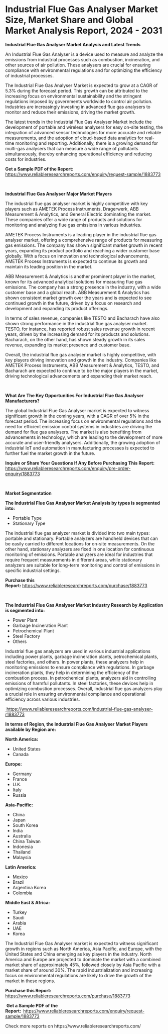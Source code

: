 <p><h1>Industrial Flue Gas Analyser Market Size, Market Share and Global Market Analysis Report, 2024 - 2031</h1></p><p><strong>Industrial Flue Gas Analyser Market Analysis and Latest Trends</strong></p>
<p><p>An Industrial Flue Gas Analyser is a device used to measure and analyze the emissions from industrial processes such as combustion, incineration, and other sources of air pollution. These analysers are crucial for ensuring compliance with environmental regulations and for optimizing the efficiency of industrial processes.</p><p>The Industrial Flue Gas Analyser Market is expected to grow at a CAGR of 5.3% during the forecast period. This growth can be attributed to the increasing focus on environmental sustainability and the stringent regulations imposed by governments worldwide to control air pollution. Industries are increasingly investing in advanced flue gas analysers to monitor and reduce their emissions, driving the market growth.</p><p>The latest trends in the Industrial Flue Gas Analyser Market include the development of portable and wireless analysers for easy on-site testing, the integration of advanced sensor technologies for more accurate and reliable measurements, and the adoption of cloud-based data analytics for real-time monitoring and reporting. Additionally, there is a growing demand for multi-gas analysers that can measure a wide range of pollutants simultaneously, thereby enhancing operational efficiency and reducing costs for industries.</p></p>
<p><strong>Get a Sample PDF of the Report:&nbsp;</strong> <a href="https://www.reliableresearchreports.com/enquiry/request-sample/1883773">https://www.reliableresearchreports.com/enquiry/request-sample/1883773</a></p>
<p>&nbsp;</p>
<p><strong>Industrial Flue Gas Analyser Major Market Players</strong></p>
<p><p>The industrial flue gas analyser market is highly competitive with key players such as AMETEK Process Instruments, Dragerwerk, ABB Measurement & Analytics, and General Electric dominating the market. These companies offer a wide range of products and solutions for monitoring and analyzing flue gas emissions in various industries.</p><p>AMETEK Process Instruments is a leading player in the industrial flue gas analyser market, offering a comprehensive range of products for measuring gas emissions. The company has shown significant market growth in recent years, expanding its product portfolio and reaching a wider customer base globally. With a focus on innovation and technological advancements, AMETEK Process Instruments is expected to continue its growth and maintain its leading position in the market.</p><p>ABB Measurement & Analytics is another prominent player in the market, known for its advanced analytical solutions for measuring flue gas emissions. The company has a strong presence in the industry, with a wide customer base and a global reach. ABB Measurement & Analytics has shown consistent market growth over the years and is expected to see continued growth in the future, driven by a focus on research and development and expanding its product offerings.</p><p>In terms of sales revenue, companies like TESTO and Bacharach have also shown strong performance in the industrial flue gas analyser market. TESTO, for instance, has reported robust sales revenue growth in recent years, driven by the increasing demand for its products and solutions. Bacharach, on the other hand, has shown steady growth in its sales revenue, expanding its market presence and customer base.</p><p>Overall, the industrial flue gas analyser market is highly competitive, with key players driving innovation and growth in the industry. Companies like AMETEK Process Instruments, ABB Measurement & Analytics, TESTO, and Bacharach are expected to continue to be the major players in the market, driving technological advancements and expanding their market reach.</p></p>
<p>&nbsp;</p>
<p><strong>What Are The Key Opportunities For Industrial Flue Gas Analyser Manufacturers?</strong></p>
<p><p>The global Industrial Flue Gas Analyser market is expected to witness significant growth in the coming years, with a CAGR of over 5% in the forecast period. The increasing focus on environmental regulations and the need for efficient emission control systems in industries are driving the demand for flue gas analysers. The market is also benefiting from advancements in technology, which are leading to the development of more accurate and user-friendly analysers. Additionally, the growing adoption of industrial IoT and automation in manufacturing processes is expected to further fuel the market growth in the future.</p></p>
<p><strong>Inquire or Share Your Questions If Any Before Purchasing This Report:</strong> <a href="https://www.reliableresearchreports.com/enquiry/pre-order-enquiry/1883773">https://www.reliableresearchreports.com/enquiry/pre-order-enquiry/1883773</a></p>
<p>&nbsp;</p>
<p><strong>Market Segmentation</strong></p>
<p><strong>The Industrial Flue Gas Analyser Market Analysis by types is segmented into:</strong></p>
<p><ul><li>Portable Type</li><li>Stationary Type</li></ul></p>
<p><p>The industrial flue gas analyzer market is divided into two main types: portable and stationary. Portable analyzers are handheld devices that can be easily carried to different locations for on-site measurements. On the other hand, stationary analyzers are fixed in one location for continuous monitoring of emissions. Portable analyzers are ideal for industries that require frequent measurements in different areas, while stationary analyzers are suitable for long-term monitoring and control of emissions in specific industrial settings.</p></p>
<p><strong>Purchase this Report:&nbsp;</strong><a href="https://www.reliableresearchreports.com/purchase/1883773">https://www.reliableresearchreports.com/purchase/1883773</a></p>
<p>&nbsp;</p>
<p><strong>The Industrial Flue Gas Analyser Market Industry Research by Application is segmented into:</strong></p>
<p><ul><li>Power Plant</li><li>Garbage Incineration Plant</li><li>Petrochemical Plant</li><li>Steel Factory</li><li>Others</li></ul></p>
<p><p>Industrial flue gas analyzers are used in various industrial applications including power plants, garbage incineration plants, petrochemical plants, steel factories, and others. In power plants, these analyzers help in monitoring emissions to ensure compliance with regulations. In garbage incineration plants, they help in determining the efficiency of the combustion process. In petrochemical plants, analyzers aid in controlling emissions of harmful pollutants. In steel factories, these devices help in optimizing combustion processes. Overall, industrial flue gas analyzers play a crucial role in ensuring environmental compliance and operational efficiency across various industries.</p></p>
<p><a href="https://www.reliableresearchreports.com/industrial-flue-gas-analyser-r1883773">&nbsp;https://www.reliableresearchreports.com/industrial-flue-gas-analyser-r1883773</a></p>
<p><strong>In terms of Region, the Industrial Flue Gas Analyser Market Players available by Region are:</strong></p>
<p>
    <p> <strong> North America: </strong>
        <ul>
            <li>United States</li>
            <li>Canada</li>
        </ul>
        </p> 
    <p> <strong> Europe: </strong>
        <ul>
            <li>Germany</li>
            <li>France</li>
            <li>U.K.</li>
            <li>Italy</li>
            <li>Russia</li>
        </ul>
        </p> 
    <p> <strong> Asia-Pacific: </strong>
        <ul>
            <li>China</li>
            <li>Japan</li>
            <li>South Korea</li>
            <li>India</li>
            <li>Australia</li>
            <li>China Taiwan</li>
            <li>Indonesia</li>
            <li>Thailand</li>
            <li>Malaysia</li>
        </ul>
        </p> 
    <p> <strong> Latin America: </strong>
        <ul>
            <li>Mexico</li>
            <li>Brazil</li>
            <li>Argentina Korea</li>
            <li>Colombia</li>
        </ul>
        </p> 
    <p> <strong> Middle East & Africa: </strong>
        <ul>
            <li>Turkey</li>
            <li>Saudi</li>
            <li>Arabia</li>
            <li>UAE</li>
            <li>Korea</li>
        </ul>
    </p>
    </p>
<p><p>The Industrial Flue Gas Analyser market is expected to witness significant growth in regions such as North America, Asia Pacific, and Europe, with the United States and China emerging as key players in the industry. North America and Europe are projected to dominate the market with a combined market share of approximately 45%, followed closely by Asia Pacific with a market share of around 30%. The rapid industrialization and increasing focus on environmental regulations are likely to drive the growth of the market in these regions.</p></p>
<p><strong>Purchase this Report: </strong><a href="https://www.reliableresearchreports.com/purchase/1883773">https://www.reliableresearchreports.com/purchase/1883773</a></p>
<p>&nbsp;<strong>Get a Sample PDF of the Report:&nbsp;&nbsp;</strong><a href="https://www.reliableresearchreports.com/enquiry/request-sample/1883773">https://www.reliableresearchreports.com/enquiry/request-sample/1883773</a></p>
<p><strong></strong></p>
<p>Check more reports on https://www.reliableresearchreports.com/</p>